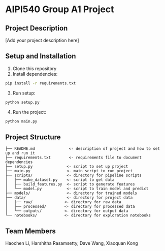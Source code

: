 # AIPI540 Group A1 Project

## Project Description
[Add your project description here]

## Setup and Installation

1. Clone this repository
2. Install dependencies:
```bash
pip install -r requirements.txt
```

3. Run setup:
```bash
python setup.py
```

4. Run the project:
```bash
python main.py
```

## Project Structure
```
├── README.md               <- description of project and how to set up and run it
├── requirements.txt        <- requirements file to document dependencies
├── setup.py               <- script to set up project
├── main.py                <- main script to run project
├── scripts/               <- directory for pipeline scripts
│   ├── make_dataset.py    <- script to get data
│   ├── build_features.py  <- script to generate features
│   └── model.py           <- script to train model and predict
├── models/                <- directory for trained models
├── data/                  <- directory for project data
│   ├── raw/              <- directory for raw data
│   ├── processed/        <- directory for processed data
│   └── outputs/          <- directory for output data
└── notebooks/            <- directory for exploration notebooks
```

## Team Members

Haochen Li, Harshitha Rasamsetty, Dave Wang, Xiaoquan Kong
